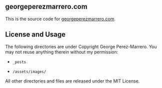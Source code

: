 ## georgeperezmarrero.com

This is the source code for [georgeperezmarrero.com](http://georgeperezmarrero.com/).

## License and Usage

The following directories are under Copyright George Perez-Marrero. You may not reuse anything therein without my permission: 

* `_posts`

* `/assets/images/`

All other directories and files are released under the MIT License.
